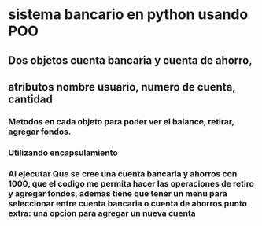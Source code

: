 # sistema bancario en python usando POO

## Dos objetos cuenta bancaria y cuenta de ahorro,
## atributos nombre usuario, numero de cuenta, cantidad 

### Metodos en cada objeto para poder ver el balance, retirar, agregar fondos.

### Utilizando encapsulamiento 

### Al ejecutar Que se cree una cuenta bancaria y ahorros con 1000,  que el codigo me permita hacer las operaciones de retiro y agregar fondos, ademas tiene que tener un menu para seleccionar entre cuenta bancaria o cuenta de ahorros punto extra: una opcion para agregar un nueva cuenta 